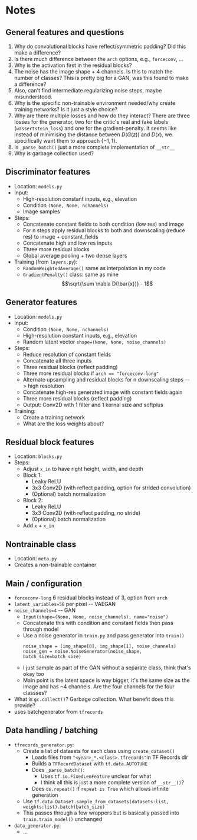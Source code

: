 # Notes
## General features and questions
1. Why do convolutional blocks have reflect/symmetric padding? Did this make a difference?
2. Is there much difference between the `arch` options, e.g., `forceconv`, ...
3. Why is the activation first in the residual blocks?
8. The noise has the image shape + 4 channels. Is this to match the number of classes? This is pretty big for a GAN, was this found to make a difference? 
9. Also, can't find intermediate regularizing noise steps, maybe misunderstood.
6. Why is the specific non-trainable environment needed/why create training networks? Is it just a style choice?
7. Why are there multiple losses and how do they interact? There are three losses for the generator, two for the critic's real and fake labels (`wassertstein_loss`) and one for the gradient-penalty. It seems like instead of minimising the distance between $D(G(z))$ and $D(x)$, we specifically want them to approach $\{-1, 1\}$.
10. Is `_parse_batch()` just a more complete implementation of `__str__`
12. Why is garbage collection used?

## Discriminator features
* Location: `models.py`
* Input: 
    * High-resolution constant inputs, e.g., elevation
    * Condition `(None, None, nchannels)`
    * Image samples
* Steps:
    * Concatenate constant fields to both condition (low res) and image
    * For n steps apply residual blocks to both and downscaling (reduce res) to image + constant_fields
    * Concatenate high and low res inputs
    * Three more residual blocks
    * Global average pooling + two dense layers
* Training (from `layers.py`):
    * `RandomWeightedAverage()` same as interpolation in my code
    * `GradientPenalty()` class:
        same as mine
        $$\sqrt{\sum \nabla D(\bar{x})} - 1$$


## Generator features
* Location: `models.py`
* Input:
    * Condition `(None, None, nchannels)` 
    * High-resolution constant inputs, e.g., elevation
    * Random latent vector `shape=(None, None, noise_channels)`
* Steps:
    * Reduce resolution of constant fields
    * Concatenate all three inputs
    * Three residual blocks (reflect padding)
    * Three more residual blocks if `arch == "forceconv-long"`
    * Alternate upsampling and residual blocks for n downscaling steps --> high resolution
    * Concatenate high-res generated image with constant fields again
    * Three more residual blocks (reflect padding)
    * Output: Conv2D with 1 filter and 1 kernal size and softplus
* Training:
    * Create a training network
    * What are the loss weights about?


## Residual block features
* Location: `blocks.py`
* Steps:
    * Adjust `x_in` to have right height, width, and depth
    * Block 1:
        * Leaky ReLU
        * 3x3 Conv2D (with reflect padding, option for strided convolution)
        * (Optional) batch normalization
    * Block 2:
        * Leaky ReLU
        * 3x3 Conv2D (with reflect padding, no stride)
        * (Optional) batch normalization
    * Add `x` + `x_in`


## Nontrainable class
* Location: `meta.py`
* Creates a non-trainable container

## Main / configuration
* `forceconv-long` 6 residual blocks instead of 3, option from `arch`
* `latent_variables=50` per pixel -- VAEGAN
* `noise_channels=4` -- GAN
    * `Input(shape=(None, None, noise_channels), name="noise")`
    * Concatenate this with condition and constant fields then pass through model
    * Use a noise generator in `train.py` and pass generator into `train()`
         ```
        noise_shape = (img_shape[0], img_shape[1], noise_channels)
        noise_gen = noise.NoiseGenerator(noise_shape, batch_size=batch_size)
        ```
    * I just sample as part of the GAN without a separate class, think that's okay too
    * Main point is the latent space is way bigger, it's the same size as the image and has ~4 channels. Are the four channels for the four classses?
* What is `gc.collect()`? Garbage collection. What benefit does this provide?
* uses batchgenerator from `tfrecords`


## Data handling / batching
* `tfrecords_generator.py`:
    * Create a list of datasets for each class using `create_dataset()`
        * Loads files from `"<year>_*.<class>.tfrecords"`in TF Records dir
        * Builds a `TFRecordDataset` with `tf.data.AUTOTUNE`
        * Does `_parse_batch()`:
            * Uses `tf.io.FixedLenFeature` unclear for what
            * I think all this is just a more complete version of `__str__()`?
        * Does `ds.repeat()` if `repeat is True` which allows infinite generation
    * Use `tf.data.Dataset.sample_from_datasets(datasets:list, weights:list).batch(batch_size)`
    * This passes through a few wrappers but is basically passed into `train.train_model()` unchanged
* `data_generator.py`:
    * ...

